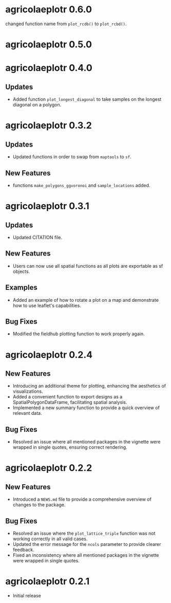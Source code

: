 # agricolaeplotr 0.6.0

changed function name from `plot_rcdb()` to `plot_rcbd()`.

# agricolaeplotr 0.5.0

# agricolaeplotr 0.4.0

## Updates

* Added function `plot_longest_diagonal` to take samples on the longest diagonal on a polygon.

# agricolaeplotr 0.3.2

## Updates

* Updated functions in order to swap from `maptools` to `sf`.

## New Features

* functions `make_polygons_ggvoronoi` and `sample_locations` added.

# agricolaeplotr 0.3.1

## Updates

* Updated CITATION file.

## New Features

* Users can now use all spatial functions as all plots are exportable as sf objects.

## Examples

* Added an example of how to rotate a plot on a map and demonstrate how to use leaflet's capabilities.

## Bug Fixes

* Modified the fieldhub plotting function to work properly again.

# agricolaeplotr 0.2.4

## New Features

* Introducing an additional theme for plotting, enhancing the aesthetics of visualizations.
* Added a convenient function to export designs as a SpatialPolygonDataFrame, facilitating spatial analysis.
* Implemented a new summary function to provide a quick overview of relevant data.

## Bug Fixes

* Resolved an issue where all mentioned packages in the vignette were wrapped in single quotes, ensuring correct rendering.

# agricolaeplotr 0.2.2

## New Features

* Introduced a `NEWS.md` file to provide a comprehensive overview of changes to the package.

## Bug Fixes

* Resolved an issue where the `plot_lattice_triple` function was not working correctly in all valid cases.
* Updated the error message for the `ncols` parameter to provide clearer feedback.
* Fixed an inconsistency where all mentioned packages in the vignette were wrapped in single quotes.

# agricolaeplotr 0.2.1

* Initial release
